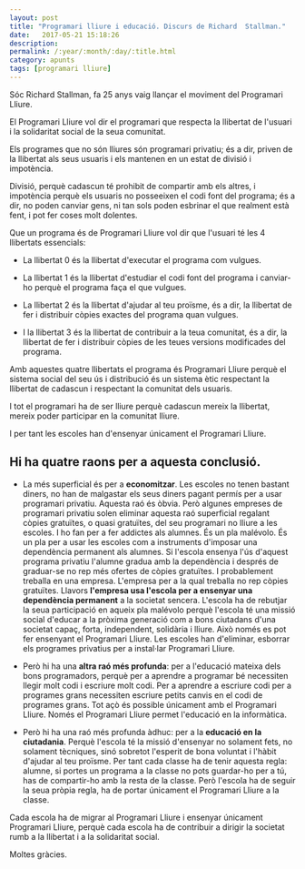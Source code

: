 ```yaml
---
layout: post
title: "Programari lliure i educació. Discurs de Richard  Stallman."
date:   2017-05-21 15:18:26
description:
permalink: /:year/:month/:day/:title.html
category: apunts
tags: [programari lliure]
---
```




Sóc Richard Stallman, fa 25 anys vaig llançar el moviment del Programari Lliure.

El Programari Lliure vol dir el programari que respecta la llibertat de l'usuari i la solidaritat social de la seua comunitat.

Els programes que no són lliures són programari privatiu; és a dir, priven de la llibertat als seus usuaris i els mantenen en un estat de divisió i impotència.

Divisió, perquè cadascun té prohibit de compartir amb els altres, i impotència perquè els usuaris no posseeixen el codi font del programa; és a dir, no poden canviar gens, ni tan sols poden esbrinar el que
realment està fent, i pot fer coses molt dolentes.

Que un programa és de Programari Lliure vol dir que l'usuari té les 4 llibertats essencials:

+ La llibertat 0 és la llibertat d'executar el programa com vulgues.

+ La llibertat 1 és la llibertat d'estudiar el codi font del programa i canviar-ho perquè el programa faça el que vulgues.

+ La llibertat 2 és la llibertat d'ajudar al teu proïsme, és a dir, la llibertat de fer i distribuir còpies  exactes del programa quan vulgues.

+ I la llibertat 3 és la llibertat de contribuir a la teua comunitat, és a dir, la llibertat de fer i distribuir còpies de les teues versions modificades del programa.

Amb aquestes quatre llibertats el programa és Programari Lliure perquè el sistema social del seu ús i distribució és un sistema ètic respectant la llibertat de cadascun i respectant la comunitat dels usuaris.

I tot el programari ha de ser lliure perquè cadascun mereix la llibertat, mereix poder participar en la comunitat lliure.

I per tant les escoles han d'ensenyar únicament el Programari Lliure.

## Hi ha quatre raons per a aquesta conclusió.

+ La més superficial és per a **economitzar**. Les escoles no tenen bastant diners, no han de malgastar els seus diners pagant permís per a usar programari privatiu. Aquesta raó és òbvia. Però algunes empreses de programari privatiu solen eliminar aquesta raó superficial regalant còpies gratuïtes, o quasi gratuïtes, del seu programari no lliure a les escoles. I ho fan per a fer addictes als alumnes. És un pla malévolo. És un pla per a usar les escoles com a instruments d'imposar una dependència permanent als alumnes. Si l'escola ensenya l'ús d'aquest programa privatiu l'alumne gradua amb la dependència i després de graduar-se no rep més ofertes de còpies gratuïtes. I probablement treballa en una empresa. L'empresa per a la qual treballa no rep còpies gratuïtes. Llavors **l'empresa usa l'escola per a ensenyar una dependència permanent** a la societat sencera. L'escola ha de rebutjar la seua participació en aqueix pla malévolo perquè l'escola té una missió social d'educar a la pròxima generació com a bons ciutadans d'una societat capaç, forta, independent, solidària i lliure. Això només es pot fer ensenyant el Programari Lliure. Les escoles han d'eliminar, esborrar els programes privatius per a instal·lar Programari Lliure.

+ Però  hi ha una **altra raó més profunda**: per a l'educació mateixa dels bons programadors, perquè per a aprendre a programar bé necessiten llegir molt codi i escriure molt codi. Per a aprendre a escriure
codi per a programes grans necessiten escriure petits canvis en el codi de programes grans. Tot açò és possible únicament amb el Programari Lliure. Només el Programari Lliure permet l'educació en la informàtica.

+ Però hi ha una raó més profunda àdhuc: per a la **educació en la ciutadania**. Perquè l'escola té la missió d'ensenyar no solament fets, no solament tècniques, sinó sobretot l'esperit de bona voluntat i l'hàbit d'ajudar al teu proïsme. Per tant cada classe ha de tenir aquesta regla: alumne, si portes un programa a la classe no pots guardar-ho per a tú, has de compartir-ho amb la resta de la classe. Però l'escola ha de seguir
la seua pròpia regla, ha de portar únicament el Programari Lliure a la classe.

Cada escola ha de migrar al Programari Lliure i ensenyar únicament Programari Lliure, perquè cada escola ha de contribuir a dirigir la societat rumb a la llibertat i a la solidaritat social.

Moltes gràcies.
